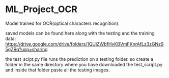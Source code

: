 # ML_Project_OCR
Model trained for OCR(optical characters recognition).


saved models can be found here along with the testing and the training data:
https://drive.google.com/drive/folders/1QUiZWbfHvKBVmFKnrAfLz3zGNz95gZRq?usp=sharing

the test_scipt.py file runs the prediction on a testing folder. so create a folder in the same directory where you have downloaded the test_script.py and inside that folder paste all the testing images.

